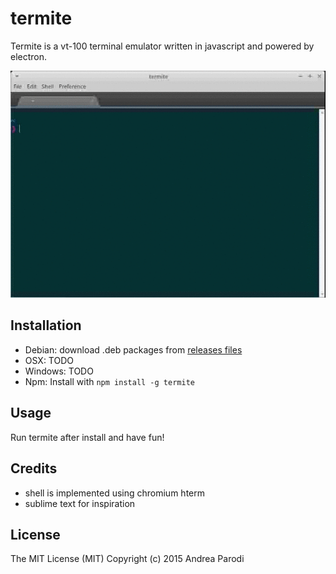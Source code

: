 # termite

Termite is a vt-100 terminal emulator written in javascript and powered by electron.

![termite](media/termite.gif)

## Installation

* Debian: download .deb packages from [releases files ](https://github.com/parro-it/termite/releases/download/v1.0.1/termite_1.0.1_all.deb)
* OSX: TODO
* Windows: TODO
* Npm: Install with `npm install -g termite`


## Usage

Run termite after install and have fun!



## Credits

* shell is implemented using chromium hterm
* sublime text for inspiration

## License
The MIT License (MIT)
Copyright (c) 2015 Andrea Parodi


